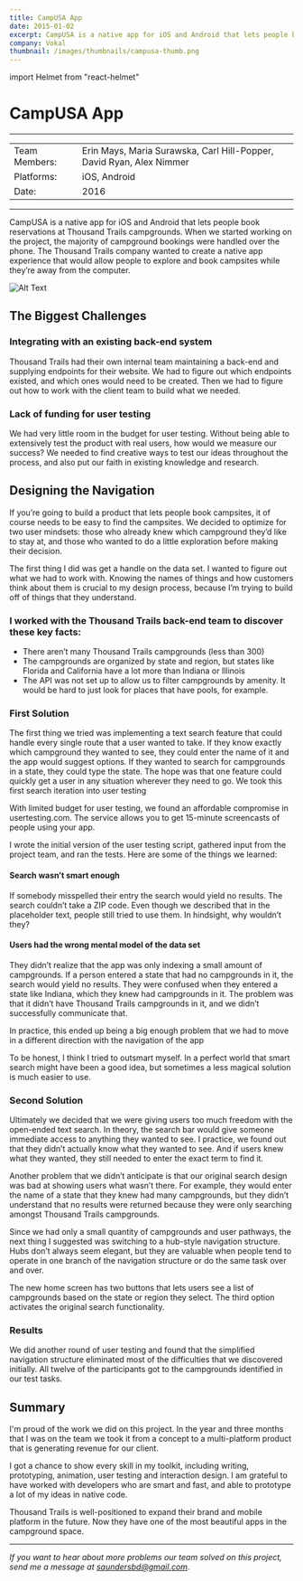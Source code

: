 ```yaml
---
title: CampUSA App
date: 2015-01-02
excerpt: CampUSA is a native app for iOS and Android that lets people book reservations at campgrounds.
company: Vokal
thumbnail: /images/thumbnails/campusa-thumb.png
---
```


import Helmet from "react-helmet"

<Helmet title="CampUSA" />

# CampUSA App

---

|               |                                                                      |
| ------------- | -------------------------------------------------------------------- |
| Team Members: | Erin Mays, Maria Surawska, Carl Hill-Popper, David Ryan, Alex Nimmer |
| Platforms:    | iOS, Android                                                         |
| Date:         | 2016                                                                 |

---

CampUSA is a native app for iOS and Android that lets people book reservations at Thousand Trails campgrounds. When we started working on the project, the majority of campground bookings were handled over the phone. The Thousand Trails company wanted to create a native app experience that would allow people to explore and book campsites while they’re away from the computer.

<Image 
    alt="Alt Text"
    src="/images/campusa/campusa-main-image.png"
/>

## The Biggest Challenges

### Integrating with an existing back-end system

Thousand Trails had their own internal team maintaining a back-end and supplying endpoints for their website. We had to figure out which endpoints existed, and which ones would need to be created. Then we had to figure out how to work with the client team to build what we needed.

### Lack of funding for user testing

We had very little room in the budget for user testing. Without being able to extensively test the product with real users, how would we measure our success? We needed to find creative ways to test our ideas throughout the process, and also put our faith in existing knowledge and research.

## Designing the Navigation

If you’re going to build a product that lets people book campsites, it of course needs to be easy to find the campsites. We decided to optimize for two user mindsets: those who already knew which campground they’d like to stay at, and those who wanted to do a little exploration before making their decision.

The first thing I did was get a handle on the data set. I wanted to figure out what we had to work with. Knowing the names of things and how customers think about them is crucial to my design process, because I’m trying to build off of things that they understand.

### I worked with the Thousand Trails back-end team to discover these key facts:

- There aren’t many Thousand Trails campgrounds (less than 300)
- The campgrounds are organized by state and region, but states like Florida and California have a lot more than Indiana or Illinois
- The API was not set up to allow us to filter campgrounds by amenity. It would be hard to just look for places that have pools, for example.

### First Solution

The first thing we tried was implementing a text search feature that could handle every single route that a user wanted to take. If they know exactly which campground they wanted to see, they could enter the name of it and the app would suggest options. If they wanted to search for campgrounds in a state, they could type the state. The hope was that one feature could quickly get a user in any situation wherever they need to go. We took this first search iteration into user testing

With limited budget for user testing, we found an affordable compromise in usertesting.com. The service allows you to get 15-minute screencasts of people using your app.

I wrote the initial version of the user testing script, gathered input from the project team, and ran the tests. Here are some of the things we learned:

#### Search wasn’t smart enough

If somebody misspelled their entry the search would yield no results. The search couldn’t take a ZIP code. Even though we described that in the placeholder text, people still tried to use them. In hindsight, why wouldn’t they?

#### Users had the wrong mental model of the data set

They didn’t realize that the app was only indexing a small amount of campgrounds. If a person entered a state that had no campgrounds in it, the search would yield no results. They were confused when they entered a state like Indiana, which they knew had campgrounds in it. The problem was that it didn’t have Thousand Trails campgrounds in it, and we didn’t successfully communicate that.

In practice, this ended up being a big enough problem that we had to move in a different direction with the navigation of the app

To be honest, I think I tried to outsmart myself. In a perfect world that smart search might have been a good idea, but sometimes a less magical solution is much easier to use.

### Second Solution

Ultimately we decided that we were giving users too much freedom with the open-ended text search. In theory, the search bar would give someone immediate access to anything they wanted to see. I practice, we found out that they didn’t actually know what they wanted to see. And if users knew what they wanted, they still needed to enter the exact term to find it.

Another problem that we didn’t anticipate is that our original search design was bad at showing users what wasn’t there. For example, they would enter the name of a state that they knew had many campgrounds, but they didn’t understand that no results were returned because they were only searching amongst Thousand Trails campgrounds.

Since we had only a small quantity of campgrounds and user pathways, the next thing I suggested was switching to a hub-style navigation structure. Hubs don’t always seem elegant, but they are valuable when people tend to operate in one branch of the navigation structure or do the same task over and over.

The new home screen has two buttons that lets users see a list of campgrounds based on the state or region they select. The third option activates the original search functionality.

### Results

We did another round of user testing and found that the simplified navigation structure eliminated most of the difficulties that we discovered initially. All twelve of the participants got to the campgrounds identified in our test tasks.

## Summary

I'm proud of the work we did on this project. In the year and three months that I was on the team we took it from a concept to a multi-platform product that is generating revenue for our client.

I got a chance to show every skill in my toolkit, including writing, prototyping, animation, user testing and interaction design. I am grateful to have worked with developers who are smart and fast, and able to prototype a lot of my ideas in native code.

Thousand Trails is well-positioned to expand their brand and mobile platform in the future. Now they have one of the most beautiful apps in the campground space.

---

_If you want to hear about more problems our team solved on this project, send me a message at [saundersbd@gmail.com](mailto:saundersbd@gmail.com)_.
